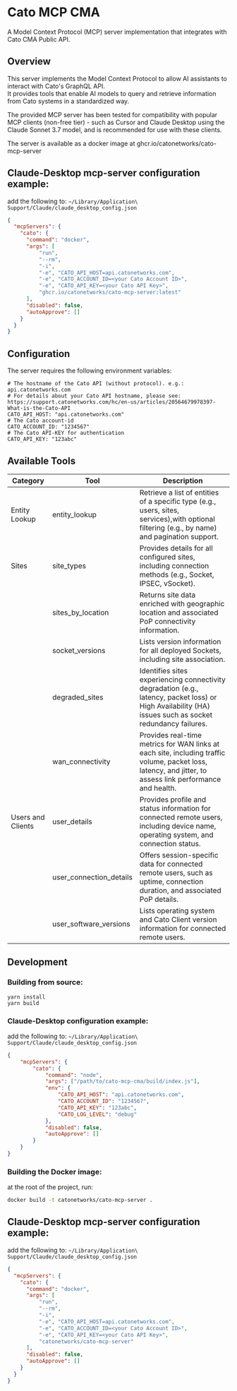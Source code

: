 # Cato MCP CMA

A Model Context Protocol (MCP) server implementation that integrates with Cato CMA Public API.

## Overview

This server implements the Model Context Protocol to allow AI assistants to interact with Cato's GraphQL API.  
It provides tools that enable AI models to query and retrieve information from Cato systems in a standardized way.

The provided MCP server has been tested for compatibility with popular MCP clients (non-free tier) - such as Cursor and Claude Desktop using the Claude Sonnet 3.7 model, and is recommended for use with these clients.

The server is available as a docker image at ghcr.io/catonetworks/cato-mcp-server


## Claude-Desktop mcp-server configuration example:
add the following to: `~/Library/Application\ Support/Claude/claude_desktop_config.json`
```json
{
  "mcpServers": {
    "cato": {
      "command": "docker",
      "args": [
          "run",
          "--rm",
          "-i",
          "-e", "CATO_API_HOST=api.catonetworks.com",
          "-e", "CATO_ACCOUNT_ID=<your Cato Account ID>",
          "-e", "CATO_API_KEY=<your Cato API Key>",
          "ghcr.io/catonetworks/cato-mcp-server:latest"
      ],
      "disabled": false,
      "autoApprove": []
    }
  }
}
```

## Configuration
The server requires the following environment variables:
```properties
# The hostname of the Cato API (without protocol). e.g.: api.catonetworks.com
# For details about your Cato API hostname, please see: https://support.catonetworks.com/hc/en-us/articles/20564679978397-What-is-the-Cato-API
CATO_API_HOST: "api.catonetworks.com"
# The Cato account-id
CATO_ACCOUNT_ID: "1234567"
# The Cato API-KEY for authentication
CATO_API_KEY: "123abc"
```

## Available Tools

| Category          | Tool                    | Description                                                                                                                                               |
|-------------------|-------------------------|-----------------------------------------------------------------------------------------------------------------------------------------------------------|
| Entity Lookup     | entity_lookup           | Retrieve a list of entities of a specific type (e.g., users, sites, services),with optional filtering (e.g., by name) and pagination support.             |
| Sites             | site_types              | Provides details for all configured sites, including connection methods (e.g., Socket, IPSEC, vSocket).                                                   |
|                   | sites_by_location       | Returns site data enriched with geographic location and associated PoP connectivity information.                                                          |
|                   | socket_versions         | Lists version information for all deployed Sockets, including site association.                                                                           |
|                   | degraded_sites          | Identifies sites experiencing connectivity degradation (e.g., latency, packet loss) or High Availability (HA) issues such as socket redundancy failures.  |
|                   | wan_connectivity        | Provides real-time metrics for WAN links at each site, including traffic volume, packet loss, latency, and jitter, to assess link performance and health. |
| Users and Clients | user_details            | Provides profile and status information for connected remote users, including device name, operating system, and connection status.                       |
|                   | user_connection_details | Offers session-specific data for connected remote users, such as uptime, connection duration, and associated PoP details.                                 |
|                   | user_software_versions  | Lists operating system and Cato Client version information for connected remote users.                                                                    |

## Development
### Building from source:
`yarn install`  
`yarn build`


### Claude-Desktop configuration example:
add the following to: `~/Library/Application\ Support/Claude/claude_desktop_config.json`
```json
{
    "mcpServers": {
        "cato": {
            "command": "node",
            "args": ["/path/to/cato-mcp-cma/build/index.js"],
            "env": {
                "CATO_API_HOST": "api.catonetworks.com",
                "CATO_ACCOUNT_ID": "1234567",
                "CATO_API_KEY": "123abc",
                "CATO_LOG_LEVEL": "debug"
            },
            "disabled": false,
            "autoApprove": []
        }        
    }
}
```

### Building the Docker image:
at the root of the project, run:
```bash
docker build -t catonetworks/cato-mcp-server .
```
## Claude-Desktop mcp-server configuration example:
add the following to: `~/Library/Application\ Support/Claude/claude_desktop_config.json`
```json
{
  "mcpServers": {
    "cato": {
      "command": "docker",
      "args": [
          "run",
          "--rm",
          "-i",
          "-e", "CATO_API_HOST=api.catonetworks.com",
          "-e", "CATO_ACCOUNT_ID=<your Cato Account ID>",
          "-e", "CATO_API_KEY=<your Cato API Key>",
          "catonetworks/cato-mcp-server"
      ],
      "disabled": false,
      "autoApprove": []
    }
  }
}
```
